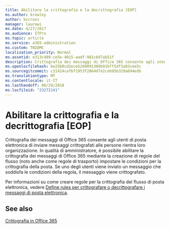 ```yaml
---
title: Abilitare la crittografia e la decrittografia [EOP]
ms.author: krowley
author: kccross
manager: laurawi
ms.date: 4/27/2017
ms.audience: ITPro
ms.topic: article
ms.service: o365-administration
ms.custom: TN2DMC
localization_priority: Normal
ms.assetid: e313c489-ce5e-4015-aadf-981c697ab51f
description: Crittografia dei messaggi di Office 365 consente agli utenti di posta elettronica di inviare messaggi crittografati alle persone rientra loro organizzazione. In qualità di amministratore, è possibile abilitare la crittografia dei messaggi di Office 365 mediante la creazione di regole del flusso (noto anche come regole di trasporto) impostare le condizioni per la crittografia della posta.
ms.openlocfilehash: be25b0cd2ece5269091309b91bff5df3a83cee5c
ms.sourcegitcommit: c31424cafbf1953f2864d7e2ceb95b329a694edb
ms.translationtype: MT
ms.contentlocale: it-IT
ms.lasthandoff: 08/29/2018
ms.locfileid: "23272141"
---
```

# <a name="enable-message-encryption-and-decryption-in-office-365"></a>Abilitare la crittografia e la decrittografia [EOP]

Crittografia dei messaggi di Office 365 consente agli utenti di posta elettronica di inviare messaggi crittografati alle persone rientra loro organizzazione. In qualità di amministratore, è possibile abilitare la crittografia dei messaggi di Office 365 mediante la creazione di regole del flusso (noto anche come regole di trasporto) impostare le condizioni per la crittografia della posta. Se uno degli utenti viene inviato un messaggio che soddisfa le condizioni della regola, il messaggio viene crittografato.
  
Per informazioni su come creare regole per la crittografia del flusso di posta elettronica, vedere [Define rules per crittografare o decrittografare i messaggi di posta elettronica](https://go.microsoft.com/fwlink/p/?LinkID=402846).
  
## <a name="see-also"></a>See also

[Crittografia in Office 365](https://go.microsoft.com/fwlink/p/?LinkID=392525)

